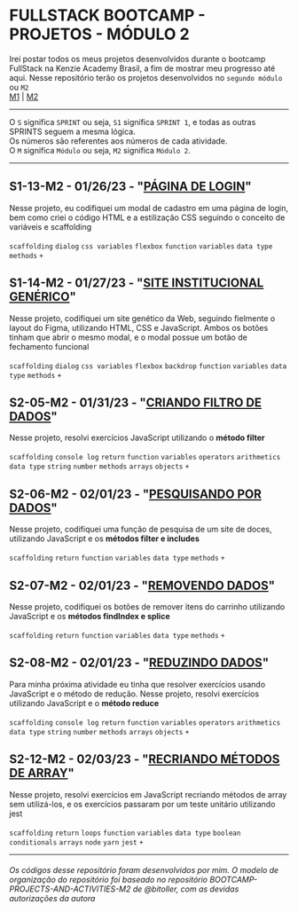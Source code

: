 # FULLSTACK BOOTCAMP - PROJETOS - MÓDULO 2
Irei postar todos os meus projetos desenvolvidos durante o bootcamp FullStack na Kenzie Academy Brasil, a fim de mostrar meu progresso até aqui. Nesse repositório terão os projetos desenvolvidos no `segundo módulo` ou `M2`<br />
[M1](https://mariaclaratabosa.github.io/M1-PROJETOS/) | [M2](https://mariaclaratabosa.github.io/M2-PROJETOS/)
<hr />

O `S` significa `SPRINT` ou seja, `S1` significa `SPRINT 1`, e todas as outras SPRINTS seguem a mesma lógica.<br />
Os números são referentes aos números de cada atividade.<br />
O `M` significa `Módulo` ou seja, `M2` significa `Módulo 2`.
<hr />

## S1-13-M2 - 01/26/23 - "[PÁGINA DE LOGIN](https://mariaclaratabosa.github.io/M2-PROJETOS//src/M2-SPRINT-1/S1-13-M2/index.html)"
Nesse projeto, eu codifiquei um modal de cadastro em uma página de login, bem como criei o código HTML e a estilização CSS seguindo o conceito de variáveis e scaffolding<br />
<br />
`scaffolding` `dialog` `css variables` `flexbox` `function` `variables` `data type` `methods` `+`

## S1-14-M2 - 01/27/23 - "[SITE INSTITUCIONAL GENÉRICO](https://mariaclaratabosa.github.io/M2-PROJETOS//src/M2-SPRINT-1/S1-14-M2/index.html)"
Nesse projeto, codifiquei um site genético da Web, seguindo fielmente o layout do Figma, utilizando HTML, CSS e JavaScript. Ambos os botões tinham que abrir o mesmo modal, e o modal possue um botão de fechamento funcional<br />
<br />
`scaffolding` `dialog` `css variables` `flexbox` `backdrop` `function` `variables` `data type` `methods` `+`

## S2-05-M2 - 01/31/23 - "[CRIANDO FILTRO DE DADOS](https://mariaclaratabosa.github.io/M2-PROJETOS//src/M2-SPRINT-2/S2-05-M2/index.html)"
Nesse projeto, resolvi exercícios JavaScript utilizando o <strong>método filter</strong> <br />
<br />
`scaffolding` `console log` `return` `function` `variables` `operators` `arithmetics` `data type` `string` `number` `methods` `arrays` `objects` `+`

## S2-06-M2 - 02/01/23 - "[PESQUISANDO POR DADOS](https://mariaclaratabosa.github.io/M2-PROJETOS//src/M2-SPRINT-2/S2-06-M2/index.html)"
Nesse projeto, codifiquei uma função de pesquisa de um site de doces, utilizando JavaScript e os <strong>métodos filter e includes</strong> <br />
<br />
`scaffolding` `return` `function` `variables` `data type` `methods` `+`

## S2-07-M2 - 02/01/23 - "[REMOVENDO DADOS](https://mariaclaratabosa.github.io/M2-PROJETOS//src/M2-SPRINT-2/S2-07-M2/index.html)"
Nesse projeto, codifiquei os botões de remover itens do carrinho utilizando JavaScript e os <strong>métodos findIndex e splice</strong> <br />
<br />
`scaffolding` `return` `function` `variables` `data type` `methods` `+`

## S2-08-M2 - 02/01/23 - "[REDUZINDO DADOS](https://mariaclaratabosa.github.io/M2-PROJETOS//src/M2-SPRINT-2/S2-08-M2/index.html)"
Para minha próxima atividade eu tinha que resolver exercícios usando JavaScript e o método de redução.
Nesse projeto, resolvi exercícios utilizando JavaScript e o <strong>método reduce</strong> <br />
<br />
`scaffolding` `console log` `return` `function` `variables` `operators` `arithmetics` `data type` `string` `number` `methods` `arrays` `objects` `+`

## S2-12-M2 - 02/03/23 - "[RECRIANDO MÉTODOS DE ARRAY](https://mariaclaratabosa.github.io/M2-PROJETOS//src/M2-SPRINT-2/S2-12-M2/index.html)"
Nesse projeto, resolvi exercícios em JavaScript recriando métodos de array sem utilizá-los, e os exercícios passaram por um teste unitário utilizando jest
<br />
<br />
`scaffolding` `return` `loops` `function` `variables` `data type` `boolean` `conditionals` `arrays` `node` `yarn` `jest` `+`

<hr />
<h6>Os códigos desse repositório foram desenvolvidos por mim. O modelo de organização do repositório foi baseado no repositório BOOTCAMP-PROJECTS-AND-ACTIVITIES-M2 de @bitoller, com as devidas autorizações da autora</h6>
